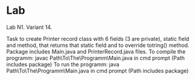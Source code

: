 # Lab
Lab N1. Variant 14. 

Task to create Printer record class with 6 fields (3 are private), static field and method, that returns that static field and to override totring() method.
Package includes Main.java and PrinterRecord.java files.
To compile the programm: javac Path\To\The\Programm\Main.java in cmd prompt (Path includes package)
To run the programm: java Path\To\The\Programm\Main.java in cmd prompt (Path includes package)